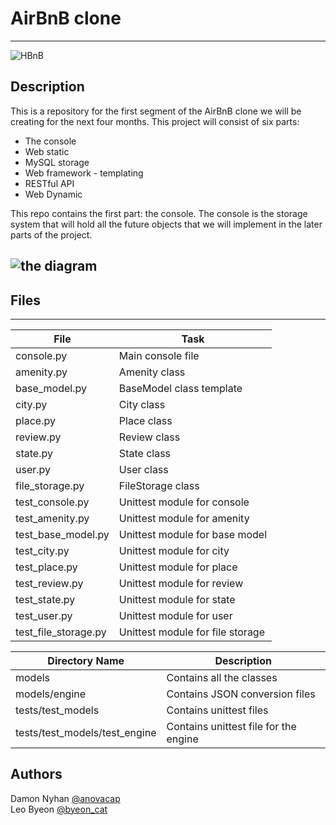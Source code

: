 # AirBnB clone
---

![HBnB](https://i.imgur.com/ETx1Gtf.png)

## Description

This is a repository for the first segment of the AirBnB clone we will be creating for the next four months.
This project will consist of six parts:
* The console
* Web static
* MySQL storage
* Web framework - templating
* RESTful API
* Web Dynamic

This repo contains the first part: the console. The console is the storage system that will hold all the future objects that we will implement in the later parts of the project.

![the diagram](https://i.imgur.com/buXwT8d.png)
---
## Files
---
File|Task
---|---
console.py | Main console file
amenity.py | Amenity class
base_model.py | BaseModel class template
city.py | City class
place.py | Place class
review.py | Review class
state.py | State class
user.py | User class
file_storage.py | FileStorage class
test_console.py | Unittest module for console
test_amenity.py | Unittest module for amenity
test_base_model.py | Unittest module for base model
test_city.py | Unittest module for city
test_place.py | Unittest module for place
test_review.py | Unittest module for review
test_state.py | Unittest module for state
test_user.py | Unittest module for user
test_file_storage.py | Unittest module for file storage

Directory Name | Description
---|---
models | Contains all the classes
models/engine | Contains JSON conversion files
tests/test_models | Contains unittest files
tests/test_models/test_engine | Contains unittest file for the engine

## Authors
Damon Nyhan [@anovacap](https://twitter.com/anovacap)  
Leo Byeon [@byeon_cat](https://twitter.com/byeon_cat)
